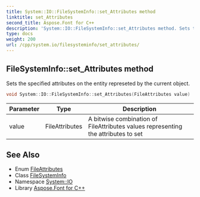 ```yaml
---
title: System::IO::FileSystemInfo::set_Attributes method
linktitle: set_Attributes
second_title: Aspose.Font for C++
description: 'System::IO::FileSystemInfo::set_Attributes method. Sets the specified attributes on the entity represeted by the current object in C++.'
type: docs
weight: 200
url: /cpp/system.io/filesysteminfo/set_attributes/
---
```

## FileSystemInfo::set_Attributes method


Sets the specified attributes on the entity represeted by the current object.

```cpp
void System::IO::FileSystemInfo::set_Attributes(FileAttributes value)
```


| Parameter | Type | Description |
| --- | --- | --- |
| value | FileAttributes | A bitwise combination of FileAttributes values representing the attributes to set |

## See Also

* Enum [FileAttributes](../../fileattributes/)
* Class [FileSystemInfo](../)
* Namespace [System::IO](../../)
* Library [Aspose.Font for C++](../../../)
